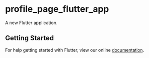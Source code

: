 # profile_page_flutter_app

A new Flutter application.

## Getting Started

For help getting started with Flutter, view our online
[documentation](https://flutter.io/).
